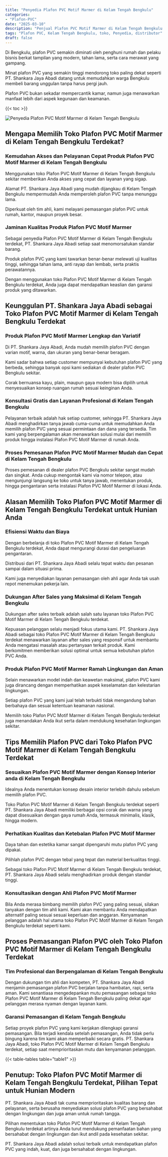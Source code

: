 ```yaml
---
title: "Penyedia Plafon PVC Motif Marmer di Kelam Tengah Bengkulu"
categories: 
- "Plafon-PVC"
date: "2025-03-10"
description: "Penjual Plafon PVC Motif Marmer di Kelam Tengah Bengkulu untuk rumah, perkantoran, serta toko. Produk unggulan, beragam motif, pilihan warna menarik, dengan servis instalasi oleh tenaga ahli ahli serta garansi resmi!|Servis distribusi Plafon PVC Motif Marmer di Kelam Tengah Bengkulu untuk keperluan rumah, perkantoran, atau ritel, beserta plafon berkualitas dan instalasi oleh teknisi profesional serta kepastian resmi.|Solusi Plafon PVC Motif Marmer di Kelam Tengah Bengkulu yang terbukti bagi hunian, perkantoran, serta toko, dengan produk unggulan dan pemasangan oleh tenaga ahli profesional dan garansi resmi.|Penjualan Plafon PVC Motif Marmer di Kelam Tengah Bengkulu untuk hunian, kantor, serta ritel, dengan material terbaik dan pemasangan ditangani oleh tenaga ahli berpengalaman, disertai beserta garansi resmi.}"
tags: "Plafon PVC, Kelam Tengah Bengkulu, toko, Penyedia, distributor"
draft: false
---
```


Di Bengkulu, plafon PVC semakin diminati oleh penghuni rumah dan pelaku bisnis berkat tampilan yang modern, tahan lama, serta cara merawat yang gampang.

Minat plafon PVC yang semakin tinggi mendorong toko paling dekat seperti PT. Shankara Jaya Abadi datang untuk memudahkan warga Bengkulu membeli barang unggulan tanpa harus pergi jauh.

Plafon PVC bukan sekadar mempercantik kamar, namun juga menawarkan manfaat lebih dari aspek kegunaan dan keamanan.

{{< toc >}}

![Penyedia Plafon PVC Motif Marmer di Kelam Tengah Bengkulu](/images/Plafon-PVC/Penyedia-Plafon-PVC-Motif-Marmer-di-Kelam-Tengah-Bengkulu.png)


## Mengapa Memilih Toko Plafon PVC Motif Marmer di Kelam Tengah Bengkulu Terdekat?

### Kemudahan Akses dan Pelayanan Cepat Produk Plafon PVC Motif Marmer di Kelam Tengah Bengkulu

Menggunakan toko Plafon PVC Motif Marmer di Kelam Tengah Bengkulu sekitar memberikan Anda akses yang cepat dan layanan yang sigap.

Alamat PT. Shankara Jaya Abadi yang mudah dijangkau di Kelam Tengah Bengkulu mempermudah Anda memperoleh plafon PVC tanpa menunggu lama.

Diperkuat oleh tim ahli, kami melayani pemasangan plafon PVC untuk rumah, kantor, maupun proyek besar.

### Jaminan Kualitas Produk Plafon PVC Motif Marmer

Sebagai penyedia Plafon PVC Motif Marmer di Kelam Tengah Bengkulu terdekat, PT. Shankara Jaya Abadi setiap saat menomorsatukan standar barang.

Produk plafon PVC yang kami tawarkan benar-benar melewati uji kualitas tinggi, sehingga tahan lama, anti rayap dan lembab, serta praktis perawatannya.

Dengan menggunakan toko Plafon PVC Motif Marmer di Kelam Tengah Bengkulu terdekat, Anda juga dapat mendapatkan keaslian dan garansi produk yang ditawarkan.

## Keunggulan PT. Shankara Jaya Abadi sebagai Toko Plafon PVC Motif Marmer di Kelam Tengah Bengkulu Terdekat

### Produk Plafon PVC Motif Marmer Lengkap dan Variatif

Di PT. Shankara Jaya Abadi, Anda mudah memilih plafon PVC dengan varian motif, warna, dan ukuran yang benar-benar beragam.

Kami sadar bahwa setiap customer mempunyai kebutuhan plafon PVC yang berbeda, sehingga banyak opsi kami sediakan di dealer plafon PVC Bengkulu sekitar.

Corak bernuansa kayu, plain, maupun gaya modern bisa dipilih untuk menyesuaikan konsep ruangan rumah sesuai keinginan Anda.

### Konsultasi Gratis dan Layanan Profesional di Kelam Tengah Bengkulu

Pelayanan terbaik adalah hak setiap customer, sehingga PT. Shankara Jaya Abadi menghadirkan tanya jawab cuma-cuma untuk memudahkan Anda memilih plafon PVC yang sesuai permintaan dan dana yang tersedia. Tim kami yang berpengalaman akan menawarkan solusi mulai dari memilih produk hingga instalasi Plafon PVC Motif Marmer di rumah Anda.

### Proses Pemesanan Plafon PVC Motif Marmer Mudah dan Cepat di Kelam Tengah Bengkulu

Proses pemesanan di dealer plafon PVC Bengkulu sekitar sangat mudah dan singkat. Anda cukup mengontak kami via nomor telepon, atau mengunjungi langsung ke toko untuk tanya jawab, menentukan produk, hingga pengantaran serta instalasi Plafon PVC Motif Marmer di lokasi Anda.

## Alasan Memilih Toko Plafon PVC Motif Marmer di Kelam Tengah Bengkulu Terdekat untuk Hunian Anda

### Efisiensi Waktu dan Biaya

Dengan berbelanja di toko Plafon PVC Motif Marmer di Kelam Tengah Bengkulu terdekat, Anda dapat mengurangi durasi dan pengeluaran pengantaran.

Distribusi dari PT. Shankara Jaya Abadi selalu tepat waktu dan pesanan sampai dalam situasi prima.

Kami juga menyediakan layanan pemasangan oleh ahli agar Anda tak usah repot menemukan pekerja lain.

### Dukungan After Sales yang Maksimal di Kelam Tengah Bengkulu

Dukungan after sales terbaik adalah salah satu layanan toko Plafon PVC Motif Marmer di Kelam Tengah Bengkulu terdekat.

Kepuasan pelanggan selalu menjadi fokus utama kami. PT. Shankara Jaya Abadi sebagai toko Plafon PVC Motif Marmer di Kelam Tengah Bengkulu terdekat menawarkan layanan after sales yang responsif untuk membantu Anda mengatasi masalah atau pertanyaan terkait produk. Kami berkomitmen memberikan solusi optimal untuk semua kebutuhan plafon PVC Anda.

### Produk Plafon PVC Motif Marmer Ramah Lingkungan dan Aman

Selain menawarkan model indah dan keawetan maksimal, plafon PVC kami juga dirancang dengan memperhatikan aspek keselamatan dan kelestarian lingkungan.

Setiap plafon PVC yang kami jual telah terbukti tidak mengandung bahan berbahaya dan sesuai ketentuan keamanan nasional.

Memilih toko Plafon PVC Motif Marmer di Kelam Tengah Bengkulu terdekat juga menandakan Anda ikut serta dalam mendukung kesehatan lingkungan sekitar.

## Tips Memilih Plafon PVC dari Toko Plafon PVC Motif Marmer di Kelam Tengah Bengkulu Terdekat

### Sesuaikan Plafon PVC Motif Marmer dengan Konsep Interior anda di Kelam Tengah Bengkulu

Idealnya Anda menentukan konsep desain interior terlebih dahulu sebelum memilih plafon PVC.

Toko Plafon PVC Motif Marmer di Kelam Tengah Bengkulu terdekat seperti PT. Shankara Jaya Abadi memiliki berbagai opsi corak dan warna yang dapat disesuaikan dengan gaya rumah Anda, termasuk minimalis, klasik, hingga modern.

### Perhatikan Kualitas dan Ketebalan Plafon PVC Motif Marmer

Daya tahan dan estetika kamar sangat dipengaruhi mutu plafon PVC yang dipakai.

Pilihlah plafon PVC dengan tebal yang tepat dan material berkualitas tinggi.

Sebagai toko Plafon PVC Motif Marmer di Kelam Tengah Bengkulu terdekat, PT. Shankara Jaya Abadi selalu menghadirkan produk dengan standar tinggi.

### Konsultasikan dengan Ahli Plafon PVC Motif Marmer

Bila Anda merasa bimbang memilih plafon PVC yang paling sesuai, silakan tanyakan dengan tim ahli kami. Kami akan membantu Anda mendapatkan alternatif paling sesuai sesuai keperluan dan anggaran. Kenyamanan pelanggan adalah hal utama toko Plafon PVC Motif Marmer di Kelam Tengah Bengkulu terdekat seperti kami.

## Proses Pemasangan Plafon PVC oleh Toko Plafon PVC Motif Marmer di Kelam Tengah Bengkulu Terdekat

### Tim Profesional dan Berpengalaman di Kelam Tengah Bengkulu

Dengan dukungan tim ahli dan kompeten, PT. Shankara Jaya Abadi menjamin pemasangan plafon PVC berjalan tanpa hambatan, rapi, serta aman. Kami senantiasa mengedepankan mutu pemasangan sebagai toko Plafon PVC Motif Marmer di Kelam Tengah Bengkulu paling dekat agar pelanggan merasa nyaman dengan layanan kami.

### Garansi Pemasangan di Kelam Tengah Bengkulu

Setiap proyek plafon PVC yang kami kerjakan dilengkapi garansi pemasangan. Bila terjadi kendala setelah pemasangan, Anda tidak perlu bingung karena tim kami akan memperbaiki secara gratis. PT. Shankara Jaya Abadi, toko Plafon PVC Motif Marmer di Kelam Tengah Bengkulu terdekat, setiap saat memprioritaskan mutu dan kenyamanan pelanggan.

{{< table-tables table="table1" >}}

## Penutup: Toko Plafon PVC Motif Marmer di Kelam Tengah Bengkulu Terdekat, Pilihan Tepat untuk Hunian Modern

PT. Shankara Jaya Abadi tak cuma memprioritaskan kualitas barang dan pelayanan, serta berusaha menyediakan solusi plafon PVC yang bersahabat dengan lingkungan dan juga aman untuk rumah tangga.

Pilihan menentukan toko Plafon PVC Motif Marmer di Kelam Tengah Bengkulu terdekat artinya Anda turut mendukung pemanfaatan bahan yang bersahabat dengan lingkungan dan ikut andil pada kesehatan sekitar.

PT. Shankara Jaya Abadi adalah solusi terbaik untuk mendapatkan plafon PVC yang indah, kuat, dan juga bersahabat dengan lingkungan.